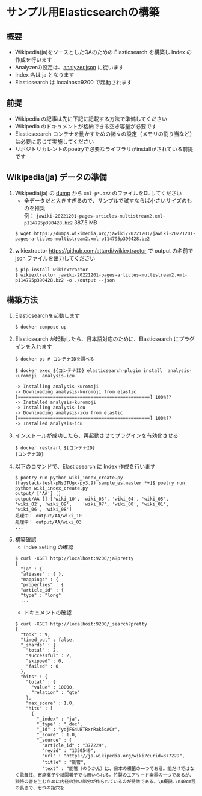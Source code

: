 # サンプル用Elasticsearchの構築
## 概要
- Wikipedia(ja)をソースとしたQAのための Elasticsearch を構築し Index の作成を行います
- Analyzerの設定は、[analyzer.json](analyzer.json) に従います
- Index 名は ja となります
- Elasticsearch は localhost:9200 で起動されます

## 前提
- Wikipedia の記事は先に下記に記載する方法で準備してください
- Wikipedia のドキュメントが格納できる空き容量が必要です
- Elasticseearch コンテナを動かすための諸々の設定（メモリの割り当など）は必要に応じて実施してください
- リポジトリカレントのpoetryで必要なライブラリがinstallがされている前提です

## Wikipedia(ja) データの準備
1. Wikipedia(ja) の [dump](https://dumps.wikimedia.org/jawiki/) から `xml-p*.bz2` のファイルをDLしてください
   - 全データだと大きすぎるので、サンプルで試すならば小さいサイズのものを推奨  
   例： `jawiki-20221201-pages-articles-multistream2.xml-p114795p390428.bz2` 387.5 MB 
   ```
   $ wget https://dumps.wikimedia.org/jawiki/20221201/jawiki-20221201-pages-articles-multistream2.xml-p114795p390428.bz2
   ```
2. wikiextractor https://github.com/attardi/wikiextractor で output の名前で json ファイルを出力してください
   ```
   $ pip install wikiextractor
   $ wikiextractor jawiki-20221201-pages-articles-multistream2.xml-p114795p390428.bz2 -o ./output --json
   ```


## 構築方法
1. Elasticsearchを起動します
    ```
    $ docker-compose up
    ```
2. Elasticsearch が起動したら、日本語対応のために、Elasticsearch にプラグインを入れます
   ```
   $ docker ps # コンテナIDを調べる

   $ docker exec ${コンテナID} elasticsearch-plugin install  analysis-kuromoji  analysis-icu 
   
   -> Installing analysis-kuromoji
   -> Downloading analysis-kuromoji from elastic
   [=================================================] 100%??
   -> Installed analysis-kuromoji
   -> Installing analysis-icu
   -> Downloading analysis-icu from elastic
   [=================================================] 100%??
   -> Installed analysis-icu
   ```
3. インストールが成功したら、再起動させてプラグインを有効化させる
    ```
    $ docker restrart ${コンテナID}
    {コンテナID}
    ```
4. 以下のコマンドで、Elasticsearch に Index 作成を行います
   ```
   $ poetry run python wiki_index_create.py
   (haystack-test-pNsJTUgx-py3.9) sample_es[master *+]$ poetry run python wiki_index_create.py 
   output/ ['AA'] []
   output/AA [] ['wiki_10', 'wiki_03', 'wiki_04', 'wiki_05', 'wiki_02', 'wiki_09',    'wiki_07', 'wiki_00', 'wiki_01', 'wiki_06', 'wiki_08']
   処理中： output/AA/wiki_10
   処理中： output/AA/wiki_03
   ...
   ```
5. 構築確認
    - index setting の確認 
    ```
    $ curl -XGET http://localhost:9200/ja?pretty
    {
      "ja" : {
      "aliases" : { },
      "mappings" : {
      "properties" : {
      "article_id" : {
      "type" : "long"
      ...
    ```
    - ドキュメントの確認
    ```
   $ curl -XGET http://localhost:9200/_search?pretty
    {
      "took" : 9,
      "timed_out" : false,
      "_shards" : {
        "total" : 2,
        "successful" : 2,
        "skipped" : 0,
        "failed" : 0
      },
      "hits" : {
        "total" : {
          "value" : 10000,
          "relation" : "gte"
        },
        "max_score" : 1.0,
        "hits" : [
          {
            "_index" : "ja",
            "_type" : "_doc",
            "_id" : "ydjFG4UBTRxrRak5qACr",
            "_score" : 1.0,
            "_source" : {
              "article_id" : "377229",
              "revid" : "1350549",
              "url" : "https://ja.wikipedia.org/wiki?curid=377229",
              "title" : "能管",
              "text" : "能管（のうかん）は、日本の横笛の一つである。能だけではなく歌舞伎、寄席囃子や祇園囃子でも用いられる。竹製のエアリード楽器の一つであるが、独特の音を生むために内径の狭い部分が作られているのが特徴である。\n概説.\n40cm程の長さで、七つの指穴を
    ```